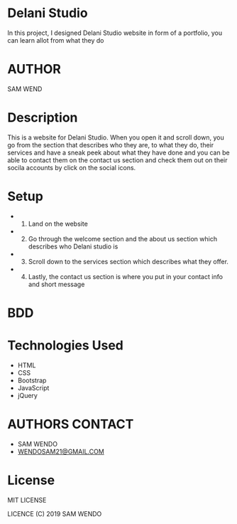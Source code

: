 # Delani Studio
In this project, I designed Delani Studio website in form of a portfolio, you can learn allot from what they do
# AUTHOR
SAM WEND
# Description
This is a website for Delani Studio. When you open it and scroll down, you go from the section that describes who they are, to what they do, their services and have a sneak peek about what they have done and you can be able to contact them on the contact us section and check them out on their socila accounts by click on the social icons.
# Setup
* 1. Land on the website
* 2. Go through the welcome section and the about us section which describes who Delani studio is
* 3. Scroll down to the services section which describes what they offer.
* 4. Lastly, the contact us section is where you put in your contact info and short message
# BDD

# Technologies Used
* HTML
* CSS
* Bootstrap
* JavaScript
* jQuery
# AUTHORS CONTACT
* SAM WENDO
* WENDOSAM21@GMAIL.COM
# License
 MIT LICENSE

 LICENCE (C) 2019 SAM WENDO
